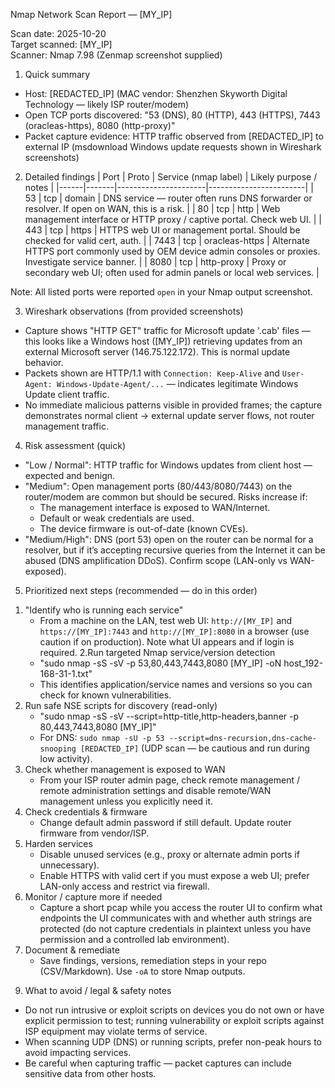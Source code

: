  Nmap Network Scan Report — [MY_IP]

Scan date: 2025-10-20  
Target scanned: [MY_IP]   
Scanner: Nmap 7.98 (Zenmap screenshot supplied)

 1) Quick summary
- Host: [REDACTED_IP] (MAC vendor: Shenzhen Skyworth Digital Technology — likely ISP router/modem)
- Open TCP ports discovered: "53 (DNS), 80 (HTTP), 443 (HTTPS), 7443 (oracleas-https), 8080 (http-proxy)"
- Packet capture evidence: HTTP traffic observed from [REDACTED_IP] to external IP (msdownload Windows update requests shown in Wireshark screenshots)


 2) Detailed findings
| Port | Proto | Service (nmap label) | Likely purpose / notes |
|------|-------|----------------------|------------------------|
| 53   | tcp   | domain               | DNS service — router often runs DNS forwarder or resolver. If open on WAN, this is a risk. |
| 80   | tcp   | http                 | Web management interface or HTTP proxy / captive portal. Check web UI. |
| 443  | tcp   | https                | HTTPS web UI or management portal. Should be checked for valid cert, auth. |
| 7443 | tcp   | oracleas-https       | Alternate HTTPS port commonly used by OEM device admin consoles or proxies. Investigate service banner. |
| 8080 | tcp   | http-proxy           | Proxy or secondary web UI; often used for admin panels or local web services. |

Note: All listed ports were reported `open` in your Nmap output screenshot.

 3) Wireshark observations (from provided screenshots)
- Capture shows "HTTP GET" traffic for Microsoft update '.cab' files — this looks like a Windows host ([MY_IP]) retrieving updates from an external Microsoft server (146.75.122.172). This is normal update behavior.
- Packets shown are HTTP/1.1 with `Connection: Keep-Alive` and `User-Agent: Windows-Update-Agent/...` — indicates legitimate Windows Update client traffic.
- No immediate malicious patterns visible in provided frames; the capture demonstrates normal client -> external update server flows, not router management traffic.

 4) Risk assessment (quick)
- "Low / Normal": HTTP traffic for Windows updates from client host — expected and benign.
- "Medium": Open management ports (80/443/8080/7443) on the router/modem are common but should be secured. Risks increase if:
  - The management interface is exposed to WAN/Internet.
  - Default or weak credentials are used.
  - The device firmware is out-of-date (known CVEs).
- "Medium/High": DNS (port 53) open on the router can be normal for a resolver, but if it’s accepting recursive queries from the Internet it can be abused (DNS amplification DDoS). Confirm scope (LAN-only vs WAN-exposed).

 5) Prioritized next steps (recommended — do in this order)
1. "Identify who is running each service"
   - From a machine on the LAN, test web UI: `http://[MY_IP]` and `https://[MY_IP]:7443` and `http://[MY_IP]:8080` in a browser (use caution if on production). Note what UI appears and if login is required.
2.Run targeted Nmap service/version detection
   - "sudo nmap -sS -sV -p 53,80,443,7443,8080 [MY_IP] -oN host_192-168-31-1.txt"
   - This identifies application/service names and versions so you can check for known vulnerabilities.
3. Run safe NSE scripts for discovery (read-only)
   - "sudo nmap -sS -sV --script=http-title,http-headers,banner -p 80,443,7443,8080 [MY_IP]"
   - For DNS: `sudo nmap -sU -p 53 --script=dns-recursion,dns-cache-snooping [REDACTED_IP]` (UDP scan — be cautious and run during low activity).
4. Check whether management is exposed to WAN
   - From your ISP router admin page, check remote management / remote administration settings and disable remote/WAN management unless you explicitly need it.
5. Check credentials & firmware
   - Change default admin password if still default. Update router firmware from vendor/ISP.
6. Harden services
   - Disable unused services (e.g., proxy or alternate admin ports if unnecessary).
   - Enable HTTPS with valid cert if you must expose a web UI; prefer LAN-only access and restrict via firewall.
7. Monitor / capture more if needed
   - Capture a short pcap while you access the router UI to confirm what endpoints the UI communicates with and whether auth strings are protected (do not capture credentials in plaintext unless you have permission and a controlled lab environment).
8. Document & remediate
   - Save findings, versions, remediation steps in your repo (CSV/Markdown). Use `-oA` to store Nmap outputs.


 9) What to avoid / legal & safety notes
- Do not run intrusive or exploit scripts on devices you do not own or have explicit permission to test; running vulnerability or exploit scripts against ISP equipment may violate terms of service.
- When scanning UDP (DNS) or running scripts, prefer non-peak hours to avoid impacting services.
- Be careful when capturing traffic — packet captures can include sensitive data from other hosts.

